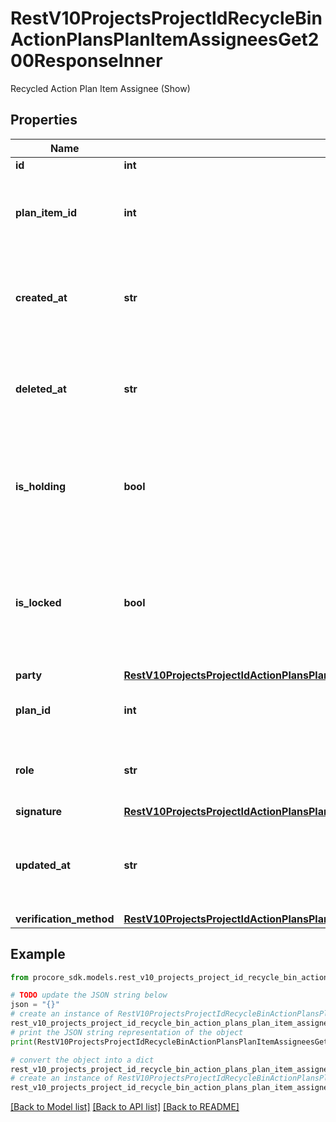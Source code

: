 # RestV10ProjectsProjectIdRecycleBinActionPlansPlanItemAssigneesGet200ResponseInner

Recycled Action Plan Item Assignee (Show)

## Properties

Name | Type | Description | Notes
------------ | ------------- | ------------- | -------------
**id** | **int** | ID | [optional] 
**plan_item_id** | **int** | Plan Item ID of the Recycled Action Plan Item Assignee | [optional] 
**created_at** | **str** | Time the Recycled Action Plan Item Assignee was created | [optional] 
**deleted_at** | **str** | Time the Recycled Action Plan Item Assignee was deleted | [optional] 
**is_holding** | **bool** | Boolean flag indicating whether the assignee is necessary to sign for a hold point | [optional] 
**is_locked** | **bool** | Boolean flag indicating whether the assignee was added prior to an Action Plan&#39;s approval | [optional] 
**party** | [**RestV10ProjectsProjectIdActionPlansPlanTemplatesGet200ResponseInnerManager**](RestV10ProjectsProjectIdActionPlansPlanTemplatesGet200ResponseInnerManager.md) |  | [optional] 
**plan_id** | **int** | Plan ID of the Action Plan Item Assignee | [optional] 
**role** | **str** | Role of the Recycled Action Plan Item Assignee | [optional] 
**signature** | [**RestV10ProjectsProjectIdActionPlansPlanItemsGet200ResponseInnerPlanItemAssigneesInnerSignature**](RestV10ProjectsProjectIdActionPlansPlanItemsGet200ResponseInnerPlanItemAssigneesInnerSignature.md) |  | [optional] 
**updated_at** | **str** | Time the Recycled Action Plan Item Assignee was updated | [optional] 
**verification_method** | [**RestV10ProjectsProjectIdActionPlansPlanItemsGet200ResponseInnerPlanItemAssigneesInnerVerificationMethod**](RestV10ProjectsProjectIdActionPlansPlanItemsGet200ResponseInnerPlanItemAssigneesInnerVerificationMethod.md) |  | [optional] 

## Example

```python
from procore_sdk.models.rest_v10_projects_project_id_recycle_bin_action_plans_plan_item_assignees_get200_response_inner import RestV10ProjectsProjectIdRecycleBinActionPlansPlanItemAssigneesGet200ResponseInner

# TODO update the JSON string below
json = "{}"
# create an instance of RestV10ProjectsProjectIdRecycleBinActionPlansPlanItemAssigneesGet200ResponseInner from a JSON string
rest_v10_projects_project_id_recycle_bin_action_plans_plan_item_assignees_get200_response_inner_instance = RestV10ProjectsProjectIdRecycleBinActionPlansPlanItemAssigneesGet200ResponseInner.from_json(json)
# print the JSON string representation of the object
print(RestV10ProjectsProjectIdRecycleBinActionPlansPlanItemAssigneesGet200ResponseInner.to_json())

# convert the object into a dict
rest_v10_projects_project_id_recycle_bin_action_plans_plan_item_assignees_get200_response_inner_dict = rest_v10_projects_project_id_recycle_bin_action_plans_plan_item_assignees_get200_response_inner_instance.to_dict()
# create an instance of RestV10ProjectsProjectIdRecycleBinActionPlansPlanItemAssigneesGet200ResponseInner from a dict
rest_v10_projects_project_id_recycle_bin_action_plans_plan_item_assignees_get200_response_inner_from_dict = RestV10ProjectsProjectIdRecycleBinActionPlansPlanItemAssigneesGet200ResponseInner.from_dict(rest_v10_projects_project_id_recycle_bin_action_plans_plan_item_assignees_get200_response_inner_dict)
```
[[Back to Model list]](../README.md#documentation-for-models) [[Back to API list]](../README.md#documentation-for-api-endpoints) [[Back to README]](../README.md)


